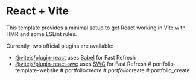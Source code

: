 # React + Vite

This template provides a minimal setup to get React working in Vite with HMR and some ESLint rules.

Currently, two official plugins are available:

- [@vitejs/plugin-react](https://github.com/vitejs/vite-plugin-react/blob/main/packages/plugin-react/README.md) uses [Babel](https://babeljs.io/) for Fast Refresh
- [@vitejs/plugin-react-swc](https://github.com/vitejs/vite-plugin-react-swc) uses [SWC](https://swc.rs/) for Fast Refresh
#   p o r t f o l i o - t e m p l a t e - w e b s i t e  
 #   p o r t f o l i o _ c r e a t e  
 #   p o r t f o l i o _ c r e a t e  
 #   p o r t f o l i o _ c r e a t e  
 